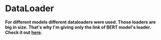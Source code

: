 <h1>DataLoader</h1>
<strong>For different models different dataloaders were used. Those loaders are big in size. That's why I'm giving only the link of BERT model's loader. Check it out <a href="https://drive.google.com/file/d/1CbdXrSaZIwqQoMskb2ujFnTcKmDnYsW5/view?usp=sharing">here</a>.</strong>